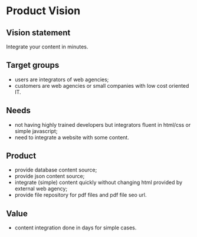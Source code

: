 # Product Vision

## Vision statement

Integrate your content in minutes.

## Target groups

* users are integrators of web agencies;
* customers are web agencies or small companies with low cost oriented IT.

## Needs

* not having highly trained developers but integrators fluent in html/css or simple javascript;
* need to integrate a website with some content.

## Product

* provide database content source;
* provide json content source;
* integrate (simple) content quickly without changing html provided by external web agency;
* provide file repository for pdf files and pdf file seo url.

## Value

* content integration done in days for simple cases.
